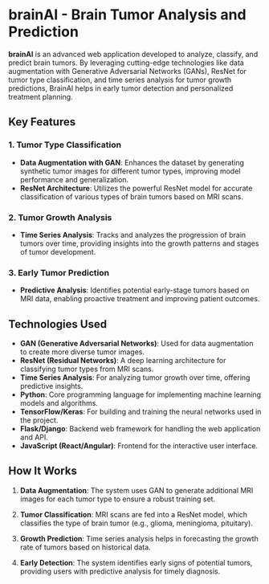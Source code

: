 # brainAI - Brain Tumor Analysis and Prediction

**brainAI** is an advanced web application developed to analyze, classify, and predict brain tumors. By leveraging cutting-edge technologies like data augmentation with Generative Adversarial Networks (GANs), ResNet for tumor type classification, and time series analysis for tumor growth predictions, BrainAI helps in early tumor detection and personalized treatment planning.

## Key Features

### 1. Tumor Type Classification
- **Data Augmentation with GAN**: Enhances the dataset by generating synthetic tumor images for different tumor types, improving model performance and generalization.
- **ResNet Architecture**: Utilizes the powerful ResNet model for accurate classification of various types of brain tumors based on MRI scans.

### 2. Tumor Growth Analysis
- **Time Series Analysis**: Tracks and analyzes the progression of brain tumors over time, providing insights into the growth patterns and stages of tumor development.

### 3. Early Tumor Prediction
- **Predictive Analysis**: Identifies potential early-stage tumors based on MRI data, enabling proactive treatment and improving patient outcomes.

## Technologies Used

- **GAN (Generative Adversarial Networks)**: Used for data augmentation to create more diverse tumor images.
- **ResNet (Residual Networks)**: A deep learning architecture for classifying tumor types from MRI scans.
- **Time Series Analysis**: For analyzing tumor growth over time, offering predictive insights.
- **Python**: Core programming language for implementing machine learning models and algorithms.
- **TensorFlow/Keras**: For building and training the neural networks used in the project.
- **Flask/Django**: Backend web framework for handling the web application and API.
- **JavaScript (React/Angular)**: Frontend for the interactive user interface.

## How It Works

1. **Data Augmentation**: The system uses GAN to generate additional MRI images for each tumor type to ensure a robust training set.
   
2. **Tumor Classification**: MRI scans are fed into a ResNet model, which classifies the type of brain tumor (e.g., glioma, meningioma, pituitary).

3. **Growth Prediction**: Time series analysis helps in forecasting the growth rate of tumors based on historical data.

4. **Early Detection**: The system identifies early signs of potential tumors, providing users with predictive analysis for timely diagnosis.

